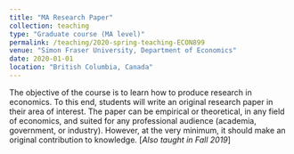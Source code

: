 ```yaml
---
title: "MA Research Paper"
collection: teaching
type: "Graduate course (MA level)"
permalink: /teaching/2020-spring-teaching-ECON899
venue: "Simon Fraser University, Department of Economics"
date: 2020-01-01
location: "British Columbia, Canada"
---
```


The objective of the course is to learn how to produce research in economics. To this end,
students will write an original research paper in their area of interest. The paper can be empirical
or theoretical, in any field of economics, and suited for any professional audience (academia,
government, or industry). However, at the very minimum, it should make an original
contribution to knowledge. [*Also taught in Fall 2019*]
